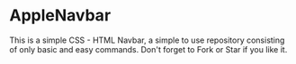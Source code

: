 # AppleNavbar
This is a simple CSS - HTML Navbar, a simple to use repository consisting of only basic and easy commands. Don't forget to Fork or Star if you like it.
